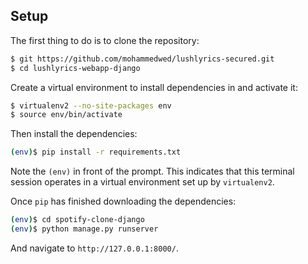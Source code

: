 



## Setup

The first thing to do is to clone the repository:

```sh
$ git https://github.com/mohammedwed/lushlyrics-secured.git
$ cd lushlyrics-webapp-django
```

Create a virtual environment to install dependencies in and activate it:

```sh
$ virtualenv2 --no-site-packages env
$ source env/bin/activate
```

Then install the dependencies:

```sh
(env)$ pip install -r requirements.txt
```
Note the `(env)` in front of the prompt. This indicates that this terminal
session operates in a virtual environment set up by `virtualenv2`.

Once `pip` has finished downloading the dependencies:
```sh
(env)$ cd spotify-clone-django
(env)$ python manage.py runserver
```
And navigate to `http://127.0.0.1:8000/`.
